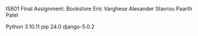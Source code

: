 IS601 Final Assignment: Bookstore
Eric Varghese
Alexander Stavrou
Paarth Patel

Python 3.10.11
pip 24.0
django-5.0.2